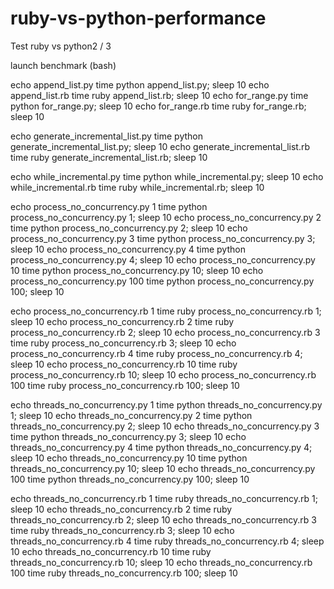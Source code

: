 ruby-vs-python-performance
==========================

Test ruby vs python2 / 3

launch benchmark (bash)

echo append_list.py
time python append_list.py; sleep 10
echo append_list.rb
time ruby append_list.rb; sleep 10
echo for_range.py
time python for_range.py; sleep 10
echo for_range.rb
time ruby for_range.rb; sleep 10

echo generate_incremental_list.py
time python generate_incremental_list.py; sleep 10
echo generate_incremental_list.rb
time ruby generate_incremental_list.rb; sleep 10

echo while_incremental.py
time python while_incremental.py; sleep 10
echo while_incremental.rb
time ruby while_incremental.rb; sleep 10 

echo process_no_concurrency.py 1
time python process_no_concurrency.py 1; sleep 10
echo process_no_concurrency.py 2
time python process_no_concurrency.py 2; sleep 10
echo process_no_concurrency.py 3
time python process_no_concurrency.py 3; sleep 10
echo process_no_concurrency.py 4
time python process_no_concurrency.py 4; sleep 10
echo process_no_concurrency.py 10
time python process_no_concurrency.py 10; sleep 10
echo process_no_concurrency.py 100
time python process_no_concurrency.py 100; sleep 10

echo process_no_concurrency.rb 1
time ruby process_no_concurrency.rb 1; sleep 10
echo process_no_concurrency.rb 2
time ruby process_no_concurrency.rb 2; sleep 10
echo process_no_concurrency.rb 3
time ruby process_no_concurrency.rb 3; sleep 10
echo process_no_concurrency.rb 4
time ruby process_no_concurrency.rb 4; sleep 10
echo process_no_concurrency.rb 10
time ruby process_no_concurrency.rb 10; sleep 10
echo process_no_concurrency.rb 100
time ruby process_no_concurrency.rb 100; sleep 10

echo threads_no_concurrency.py 1
time python threads_no_concurrency.py 1; sleep 10
echo threads_no_concurrency.py 2
time python threads_no_concurrency.py 2; sleep 10
echo threads_no_concurrency.py 3
time python threads_no_concurrency.py 3; sleep 10
echo threads_no_concurrency.py 4
time python threads_no_concurrency.py 4; sleep 10
echo threads_no_concurrency.py 10
time python threads_no_concurrency.py 10; sleep 10
echo threads_no_concurrency.py 100
time python threads_no_concurrency.py 100; sleep 10

echo threads_no_concurrency.rb 1
time ruby threads_no_concurrency.rb 1; sleep 10
echo threads_no_concurrency.rb 2
time ruby threads_no_concurrency.rb 2; sleep 10
echo threads_no_concurrency.rb 3
time ruby threads_no_concurrency.rb 3; sleep 10
echo threads_no_concurrency.rb 4
time ruby threads_no_concurrency.rb 4; sleep 10
echo threads_no_concurrency.rb 10
time ruby threads_no_concurrency.rb 10; sleep 10
echo threads_no_concurrency.rb 100
time ruby threads_no_concurrency.rb 100; sleep 10
